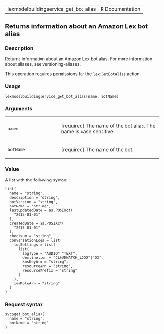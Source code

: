 <table style="width: 100%;">
<tbody>
<tr class="odd">
<td>lexmodelbuildingservice_get_bot_alias</td>
<td style="text-align: right;">R Documentation</td>
</tr>
</tbody>
</table>

## Returns information about an Amazon Lex bot alias

### Description

Returns information about an Amazon Lex bot alias. For more information
about aliases, see versioning-aliases.

This operation requires permissions for the `lex:GetBotAlias` action.

### Usage

    lexmodelbuildingservice_get_bot_alias(name, botName)

### Arguments

<table>
<colgroup>
<col style="width: 35%" />
<col style="width: 65%" />
</colgroup>
<tbody>
<tr class="odd">
<td><code
id="lexmodelbuildingservice_get_bot_alias_:_name">name</code></td>
<td><p>[required] The name of the bot alias. The name is case
sensitive.</p></td>
</tr>
<tr class="even">
<td><code
id="lexmodelbuildingservice_get_bot_alias_:_botName">botName</code></td>
<td><p>[required] The name of the bot.</p></td>
</tr>
</tbody>
</table>

### Value

A list with the following syntax:

    list(
      name = "string",
      description = "string",
      botVersion = "string",
      botName = "string",
      lastUpdatedDate = as.POSIXct(
        "2015-01-01"
      ),
      createdDate = as.POSIXct(
        "2015-01-01"
      ),
      checksum = "string",
      conversationLogs = list(
        logSettings = list(
          list(
            logType = "AUDIO"|"TEXT",
            destination = "CLOUDWATCH_LOGS"|"S3",
            kmsKeyArn = "string",
            resourceArn = "string",
            resourcePrefix = "string"
          )
        ),
        iamRoleArn = "string"
      )
    )

### Request syntax

    svc$get_bot_alias(
      name = "string",
      botName = "string"
    )
